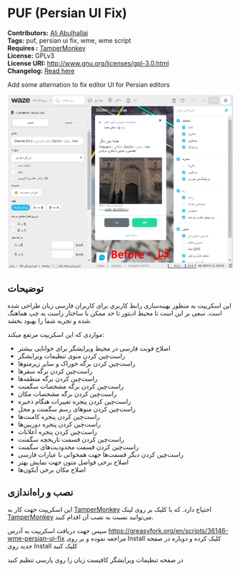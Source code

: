 # PUF (Persian UI Fix) #
**Contributors:** [Ali Abulhallaj](http://google.com/+AliAbulhallaj)  
**Tags:** puf, persian ui fix, wme, wme script  
**Requires :** [TamperMonkey](https://tampermonkey.net/)  
**License:** GPLv3  
**License URI:** http://www.gnu.org/licenses/gpl-3.0.html  
**Changelog:** [Read here](changelog.md)

Add some alternation to fix editor UI for Persian editors  

![PUF Before & After](resource/graphic/PUF_Before-After.gif)

## توضیحات ##

این اسکریپت به منظور بهینه‌سازی رابط کاربری برای کاربران فارسی زبان طراحی شده است. سعی بر این است تا محیط ادیتور تا حد ممکن با ساختار راست به چپ هماهنگ شده و تجربه شما را بهبود بخشد.

مواردی که این اسکریپت مرتفع میکند:

- اصلاح فونت فارسی در محیط ویرایشگر برای خوانایی بیشتر
- راست‌چین کردن منوی تنظیمات ویرایشگر
- راست‌چین کردن برگه خوراک و سایر زیرمنوها
- راست‌چین کردن برگه سفرها
- راست‌چین کردن برگه منطقه‌ها
- راست‌چین کردن برگه مشخصات سگمنت
- راست‌چین کردن برگه مشخصات مکان
- راست‌چین کردن پنجره تغییرات هنگام ذخیره
- راست‌چین کردن منوهای رسم سگمنت و محل
- راست‌چین کردن پنجره کامنت‌ها
- راست‌چین کردن پنجره دوربین‌ها
- راست‌چین کردن پنجره اعلانات
- راست‌چین کردن قسمت تاریخچه سگمنت
- راست‌چین کردن قسمت محدودیت‌های سگمنت
- راست‌چین کردن دیگر قسمت‌ها جهت همخوانی با عبارات فارسی
- اصلاح برخی فواصل متون جهت نمایش بهتر
- اصلاح مکان برخی آیکون‌ها

## نصب و راه‌اندازی ##
این اسکریپت جهت کار به [TamperMonkey](https://tampermonkey.net/) احتیاج دارد. که با کلیک بر روی لینک [TamperMonkey](https://tampermonkey.net/) می‌توانید نسبت به نصب آن اقدام کنید.

سپس جهت دریافت اسکریپت به آدرس 
https://greasyfork.org/en/scripts/36146-wme-persian-ui-fix
مراجعه نموده و بر روی Install کلیک کرده و دوباره در صفحه جدید روی Install کلیک کنید

در صفحه تنظیمات ویرایشگر کافیست زبان را روی پارسی تنظیم کنید
